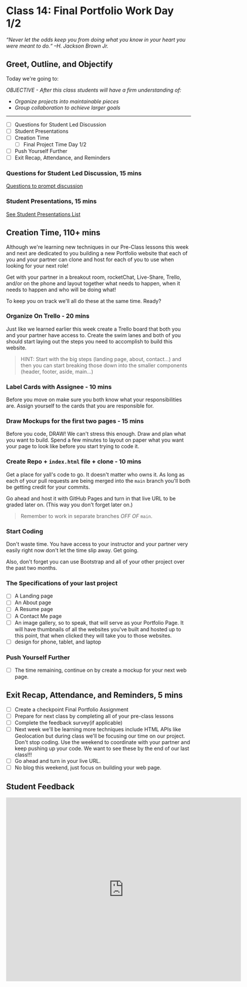 # Class 14: Final Portfolio Work Day 1/2

<!-- ! HIDE FROM STUDENT; INSTRUCTOR ONLY CONTENT -->
<!-- ## Instructor Only Content - HIDE FROM STUDENTS -->

<!-- ! END INSTRUCTOR ONLY CONTENT -->

*“Never let the odds keep you from doing what you know in your heart you were meant to do.“ –H. Jackson Brown Jr.*

## Greet, Outline, and Objectify

<!-- SMART: Specific, Measurable, Attainable, Relevant, and Timely. -->
<!-- https://examples.yourdictionary.com/well-written-examples-of-learning-objectives.html -->

Today we're going to:
  
*OBJECTIVE - After this class students will have a firm understanding of:*

* *Organize projects into maintainable pieces*
* *Group collaboration to achieve larger goals*

*****

- [ ] Questions for Student Led Discussion
- [ ] Student Presentations
- [ ] Creation Time
    * [ ] Final Project Time Day 1/2
- [ ] Push Yourself Further
- [ ] Exit Recap, Attendance, and Reminders

### Questions for Student Led Discussion, 15 mins
<!-- This section should be structured with the 5E model: https://lesley.edu/article/empowering-students-the-5e-model-explained -->

[Questions to prompt discussion](./../additionalResources/questionsForDiscussion/qfd-class-14.md)

### Student Presentations, 15 mins

[See Student Presentations List](./../additionalResources/studentPresentations.md)

## Creation Time, 110+ mins

Although we're learning new techniques in our Pre-Class lessons this week and next are dedicated to you building a new Portfolio website that each of you and your partner can clone and host for each of you to use when looking for your next role!

Get with your partner in a breakout room, rocketChat, Live-Share, Trello, and/or on the phone and layout together what needs to happen, when it needs to happen and who will be doing what!

To keep you on track we'll all do these at the same time. Ready?

### Organize On Trello - 20 mins

Just like we learned earlier this week create a Trello board that both you and your partner have access to. Create the swim lanes and both of you should start laying out the steps you need to accomplish to build this website.

> HINT: Start with the big steps (landing page, about, contact...) and then you can start breaking those down into the smaller components (header, footer, aside, main...)

### Label Cards with Assignee - 10 mins

Before you move on make sure you both know what your responsibilities are. Assign yourself to the cards that you are responsible for.

### Draw Mockups for the first two pages - 15 mins

Before you code, DRAW! We can't stress this enough. Draw and plan what you want to build. Spend a few minutes to layout on paper what you want your page to look like before you start trying to code it.

### Create Repo + `index.html` file + clone - 10 mins

Get a place for yall's code to go. It doesn't matter who owns it. As long as each of your pull requests are being merged into the `main` branch you'll both be getting credit for your commits.

Go ahead and host it with GitHub Pages and turn in that live URL to be graded later on. (This way you don't forget later on.)

> Remember to work in separate branches *OFF OF* `main`.

### Start Coding

Don't waste time. You have access to your instructor and your partner very easily right now don't let the time slip away. Get going.

Also, don't forget you can use Bootstrap and all of your other project over the past two months.

### The Specifications of your last project

- [ ] A Landing page
- [ ] An About page
- [ ] A Resume page
- [ ] A Contact Me page
- [ ] An image gallery, so to speak, that will serve as your Portfolio Page. It will have thumbnails of all the websites you've built and hosted up to this point, that when clicked they will take you to those websites.
- [ ] design for phone, tablet, and laptop

### Push Yourself Further

- [ ] The time remaining, continue on by create a mockup for your next web page.

## Exit Recap, Attendance, and Reminders, 5 mins

- [ ] Create a checkpoint Final Portfolio Assignment
- [ ] Prepare for next class by completing all of your pre-class lessons
- [ ] Complete the feedback survey(if applicable)
- [ ] Next week we'll be learning more techniques include HTML APIs like Geolocation but during class we'll be focusing our time on our project. Don't stop coding. Use the weekend to coordinate with your partner and keep pushing up your code. We want to see these by the end of our last class!!!
- [ ] Go ahead and turn in your live URL.
- [ ] No blog this weekend, just focus on building your web page.

## Student Feedback

<iframe src="https://docs.google.com/forms/d/e/1FAIpQLSd85nNCk_MdnaXCsX7fWl3vYgcqvozzlK2cKq26d2g67Zh8Kg/viewform?embedded=true" width="640" height="500" frameborder="0" marginheight="0" marginwidth="0">Loading…</iframe>

<!-- <iframe id="openedx-zollege" src="https://openedx.zollege.com/feedback" style="width: 100%; height: 500px; border: 0">Browser not compatible.</iframe>
<script src="https://openedx.zollege.com/assets/index.js" type="application/javascript"></script> -->

<!-- TODO Create 3 question exit questions -->

<!-- TODO INSERT Student Feedback From -->

<!-- TODO INSERT *HIDDEN* Instructor Feedback Form -->
